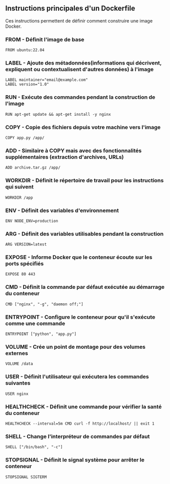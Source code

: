 ## Instructions principales d'un Dockerfile

 Ces instructions permettent de définir comment construire une image Docker.

### FROM - Définit l'image de base
```
FROM ubuntu:22.04
```

### LABEL - Ajoute des métadonnées(informations qui décrivent, expliquent ou contextualisent d'autres données) à l'image
```
LABEL maintainer="email@example.com"
LABEL version="1.0"
```

### RUN - Exécute des commandes pendant la construction de l'image
```
RUN apt-get update && apt-get install -y nginx
```

### COPY - Copie des fichiers depuis votre machine vers l'image
```
COPY app.py /app/
```

### ADD - Similaire à COPY mais avec des fonctionnalités supplémentaires (extraction d'archives, URLs)
```
ADD archive.tar.gz /app/
```

### WORKDIR - Définit le répertoire de travail pour les instructions qui suivent
```
WORKDIR /app
```

### ENV - Définit des variables d'environnement
```
ENV NODE_ENV=production
```

### ARG - Définit des variables utilisables pendant la construction
```
ARG VERSION=latest
```

### EXPOSE - Informe Docker que le conteneur écoute sur les ports spécifiés
```
EXPOSE 80 443
```

### CMD - Définit la commande par défaut exécutée au démarrage du conteneur
```
CMD ["nginx", "-g", "daemon off;"]
```

### ENTRYPOINT - Configure le conteneur pour qu'il s'exécute comme une commande
```
ENTRYPOINT ["python", "app.py"]
```

### VOLUME - Crée un point de montage pour des volumes externes
```
VOLUME /data
```

### USER - Définit l'utilisateur qui exécutera les commandes suivantes
```
USER nginx
```

### HEALTHCHECK - Définit une commande pour vérifier la santé du conteneur
```
HEALTHCHECK --interval=5m CMD curl -f http://localhost/ || exit 1
```

### SHELL - Change l'interpréteur de commandes par défaut
```
SHELL ["/bin/bash", "-c"]
```

### STOPSIGNAL - Définit le signal système pour arrêter le conteneur
```
STOPSIGNAL SIGTERM
```
